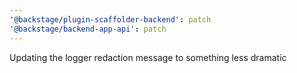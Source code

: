 ```yaml
---
'@backstage/plugin-scaffolder-backend': patch
'@backstage/backend-app-api': patch
---
```


Updating the logger redaction message to something less dramatic
